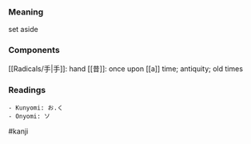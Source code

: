### Meaning

set aside

### Components

[[Radicals/手|手]]: hand [[昔]]: once upon [[a]] time; antiquity; old times

### Readings

```
- Kunyomi: お.く
- Onyomi: ソ
```

#kanji
